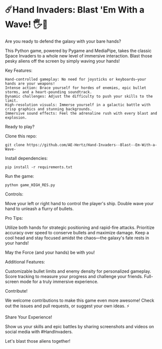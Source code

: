 # ☄️Hand Invaders: Blast 'Em With a Wave! 🖐️🚀

Are you ready to defend the galaxy with your bare hands?

This Python game, powered by Pygame and MediaPipe, takes the classic Space Invaders to a whole new level of immersive interaction. Blast those pesky aliens off the screen by simply waving your hands!

Key Features:

    Hand-controlled gameplay: No need for joysticks or keyboards—your hands are your weapons! ️
    Intense action: Brace yourself for hordes of enemies, epic bullet storms, and a heart-pounding soundtrack.
    Dynamic challenges: Adjust the difficulty to push your skills to the limit.
    High-resolution visuals: Immerse yourself in a galactic battle with crisp graphics and stunning backgrounds.
    Immersive sound effects: Feel the adrenaline rush with every blast and explosion.

Ready to play?

  Clone this repo:
  
    git clone https://github.com/AE-Hertz/Hand-Invaders--Blast--Em-With-a-Wave-
  
  Install dependencies: 
  
    pip install -r requirements.txt
    
  Run the game: 
  
    python game_HIGH_RES.py

Controls:

  Move your left or right hand to control the player's ship.
  Double wave your hand to unleash a flurry of bullets. ️️

Pro Tips:

  Utilize both hands for strategic positioning and rapid-fire attacks.
  Prioritize accuracy over speed to conserve bullets and maximize damage.
  Keep a cool head and stay focused amidst the chaos—the galaxy's fate rests in your hands!

May the Force (and your hands) be with you!

Additional Features:

  Customizable bullet limits and enemy density for personalized gameplay.
  Score tracking to measure your progress and challenge your friends.
  Full-screen mode for a truly immersive experience.

Contribute!

We welcome contributions to make this game even more awesome! Check out the issues and pull requests, or suggest your own ideas. ⚡️

Share Your Experience!

Show us your skills and epic battles by sharing screenshots and videos on social media with #HandInvaders.

Let's blast those aliens together!

